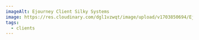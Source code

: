 ```yaml
---
imageAlt: Ejourney Client Silky Systems
image: https://res.cloudinary.com/dgl1vzwqt/image/upload/v1703850694/Ejourney-300x180_pkhwrc.webp
tags:
  - clients
---
```

